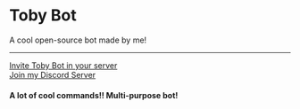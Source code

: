 <h1>Toby Bot</h1>
A cool open-source bot made by me!
<hr>
<a href="https://dsc.gg/tobybot">Invite Toby Bot in your server</a><br>
<a href="https://discord.gg/dEu5yjYVyE">Join my Discord Server</a>
<h4>A lot of cool commands!! Multi-purpose bot!</h4>
